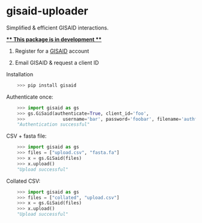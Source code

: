 # gisaid-uploader
 Simplified & efficient GISAID interactions.

<u><b>** This package is in development **</b></u>

1. Register for a [GISAID](https://www.gisaid.org/registration/register/) account

2. Email GISAID & request a client ID

Installation
```python
    >>> pip install gisaid
```

Authenticate once: 

```python
    >>> import gisaid as gs
    >>> gs.GiSaid(authenticate=True, client_id='foo',
    >>>              username='bar', password='foobar', filename='authfile.json')
    "Authentication successful"
```


CSV + fasta file:

```python
    >>> import gisaid as gs
    >>> files = ["upload.csv", "fasta.fa"]
    >>> x = gs.GiSaid(files)
    >>> x.upload()
    "Upload successful"
```


Collated CSV:

```python
    >>> import gisaid as gs
    >>> files = ["collated", "upload.csv"]
    >>> x = gs.GiSaid(files)
    >>> x.upload()
    "Upload successful"
```
